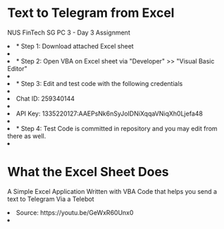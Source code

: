 # Text to Telegram from Excel
NUS FinTech SG PC 3 - Day 3 Assignment

<li>* Step 1: Download attached Excel sheet<li>
<li>* Step 2: Open VBA on Excel sheet via "Developer" >> "Visual Basic Editor"<li>
<li>* Step 3: Edit and test code with the following credentials<li>
<li>Chat ID: 259340144<li>
<li>API Key: 1335220127:AAEPsNk6nSyJoIDNiXqqaVNiqXh0Ljefa48<li>
<li>* Step 4: Test Code is committed in repository and you may edit from there as well.<li>

# What the Excel Sheet Does
A Simple Excel Application Written with VBA Code that helps you send a text to Telegram Via a Telebot

<li>Source: https://youtu.be/GeWxR60Unx0 <li>

